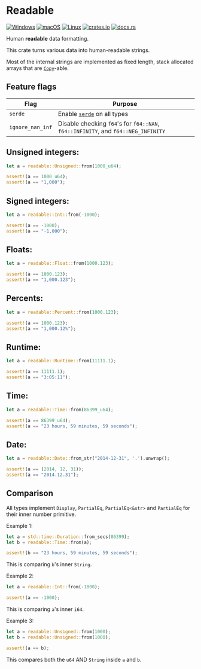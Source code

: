 # Readable
[![Windows](https://github.com/hinto-janai/readable/actions/workflows/windows.yml/badge.svg)](https://github.com/hinto-janai/readable/actions/workflows/windows.yml) [![macOS](https://github.com/hinto-janai/readable/actions/workflows/macos.yml/badge.svg)](https://github.com/hinto-janai/readable/actions/workflows/macos.yml) [![Linux](https://github.com/hinto-janai/readable/actions/workflows/linux.yml/badge.svg)](https://github.com/hinto-janai/readable/actions/workflows/linux.yml) [![crates.io](https://img.shields.io/crates/v/readable.svg)](https://crates.io/crates/readable) [![docs.rs](https://docs.rs/readable/badge.svg)](https://docs.rs/readable)

Human **readable** data formatting.

This crate turns various data into human-readable strings.

Most of the internal strings are implemented as fixed length, stack allocated arrays that are [`Copy`](https://doc.rust-lang.org/stable/std/marker/trait.Copy.html)-able.

## Feature flags
| Flag             | Purpose |
|------------------|---------|
| `serde`          | Enable [`serde`](https://docs.rs/serde) on all types
| `ignore_nan_inf` | Disable checking `f64`'s for `f64::NAN`, `f64::INFINITY`, and `f64::NEG_INFINITY`

## Unsigned integers:
```rust
let a = readable::Unsigned::from(1000_u64);

assert!(a == 1000_u64);
assert!(a == "1,000");
```

## Signed integers:
```rust
let a = readable::Int::from(-1000);

assert!(a == -1000);
assert!(a == "-1,000");
```

## Floats:
```rust
let a = readable::Float::from(1000.123);

assert!(a == 1000.123);
assert!(a == "1,000.123");
```

## Percents:
```rust
let a = readable::Percent::from(1000.123);

assert!(a == 1000.123);
assert!(a == "1,000.12%");
```

## Runtime:
```rust
let a = readable::Runtime::from(11111.1);

assert!(a == 11111.1);
assert!(a == "3:05:11");
```

## Time:
```rust
let a = readable::Time::from(86399_u64);

assert!(a == 86399_u64);
assert!(a == "23 hours, 59 minutes, 59 seconds");
```

## Date:
```rust
let a = readable::Date::from_str("2014-12-31", '.').unwrap();

assert!(a == (2014, 12, 31));
assert!(a == "2014.12.31");
```

## Comparison
All types implement `Display`, `PartialEq`, `PartialEq<&str>` and `PartialEq` for their inner number primitive.

Example 1:
```rust
let a = std::time::Duration::from_secs(86399);
let b = readable::Time::from(a);

assert!(b == "23 hours, 59 minutes, 59 seconds");
```
This is comparing `b`'s inner `String`.

Example 2:
```rust
let a = readable::Int::from(-1000);

assert!(a == -1000);
```
This is comparing `a`'s inner `i64`.

Example 3:
```rust
let a = readable::Unsigned::from(1000);
let b = readable::Unsigned::from(1000);

assert!(a == b);
```
This compares both the `u64` AND `String` inside `a` and `b`.
